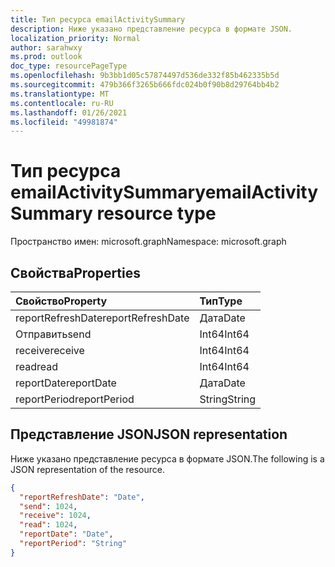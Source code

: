 ```yaml
---
title: Тип ресурса emailActivitySummary
description: Ниже указано представление ресурса в формате JSON.
localization_priority: Normal
author: sarahwxy
ms.prod: outlook
doc_type: resourcePageType
ms.openlocfilehash: 9b3bb1d05c57874497d536de332f85b462335b5d
ms.sourcegitcommit: 479b366f3265b666fdc024b0f90b8d29764bb4b2
ms.translationtype: MT
ms.contentlocale: ru-RU
ms.lasthandoff: 01/26/2021
ms.locfileid: "49981874"
---
```

# <a name="emailactivitysummary-resource-type"></a><span data-ttu-id="d8181-103">Тип ресурса emailActivitySummary</span><span class="sxs-lookup"><span data-stu-id="d8181-103">emailActivitySummary resource type</span></span>

<span data-ttu-id="d8181-104">Пространство имен: microsoft.graph</span><span class="sxs-lookup"><span data-stu-id="d8181-104">Namespace: microsoft.graph</span></span>

## <a name="properties"></a><span data-ttu-id="d8181-105">Свойства</span><span class="sxs-lookup"><span data-stu-id="d8181-105">Properties</span></span>

| <span data-ttu-id="d8181-106">Свойство</span><span class="sxs-lookup"><span data-stu-id="d8181-106">Property</span></span>          | <span data-ttu-id="d8181-107">Тип</span><span class="sxs-lookup"><span data-stu-id="d8181-107">Type</span></span>   |
| :---------------- | :----- |
| <span data-ttu-id="d8181-108">reportRefreshDate</span><span class="sxs-lookup"><span data-stu-id="d8181-108">reportRefreshDate</span></span> | <span data-ttu-id="d8181-109">Дата</span><span class="sxs-lookup"><span data-stu-id="d8181-109">Date</span></span>   |
| <span data-ttu-id="d8181-110">Отправить</span><span class="sxs-lookup"><span data-stu-id="d8181-110">send</span></span>              | <span data-ttu-id="d8181-111">Int64</span><span class="sxs-lookup"><span data-stu-id="d8181-111">Int64</span></span>  |
| <span data-ttu-id="d8181-112">receive</span><span class="sxs-lookup"><span data-stu-id="d8181-112">receive</span></span>           | <span data-ttu-id="d8181-113">Int64</span><span class="sxs-lookup"><span data-stu-id="d8181-113">Int64</span></span>  |
| <span data-ttu-id="d8181-114">read</span><span class="sxs-lookup"><span data-stu-id="d8181-114">read</span></span>              | <span data-ttu-id="d8181-115">Int64</span><span class="sxs-lookup"><span data-stu-id="d8181-115">Int64</span></span>  |
| <span data-ttu-id="d8181-116">reportDate</span><span class="sxs-lookup"><span data-stu-id="d8181-116">reportDate</span></span>        | <span data-ttu-id="d8181-117">Дата</span><span class="sxs-lookup"><span data-stu-id="d8181-117">Date</span></span>   |
| <span data-ttu-id="d8181-118">reportPeriod</span><span class="sxs-lookup"><span data-stu-id="d8181-118">reportPeriod</span></span>      | <span data-ttu-id="d8181-119">String</span><span class="sxs-lookup"><span data-stu-id="d8181-119">String</span></span> |

## <a name="json-representation"></a><span data-ttu-id="d8181-120">Представление JSON</span><span class="sxs-lookup"><span data-stu-id="d8181-120">JSON representation</span></span>

<span data-ttu-id="d8181-121">Ниже указано представление ресурса в формате JSON.</span><span class="sxs-lookup"><span data-stu-id="d8181-121">The following is a JSON representation of the resource.</span></span>

<!-- {
  "blockType": "resource",
  "@odata.type": "microsoft.graph.emailActivitySummary"
} -->

```json
{
  "reportRefreshDate": "Date", 
  "send": 1024, 
  "receive": 1024, 
  "read": 1024, 
  "reportDate": "Date", 
  "reportPeriod": "String"
}
```


